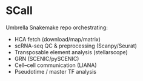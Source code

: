 # SCall
Umbrella Snakemake repo orchestrating:
- HCA fetch (download/map/matrix)
- scRNA-seq QC & preprocessing (Scanpy/Seurat)
- Transposable element analysis (stellarscope)
- GRN (SCENIC/pySCENIC)
- Cell–cell communication (LIANA)
- Pseudotime / master TF analysis
